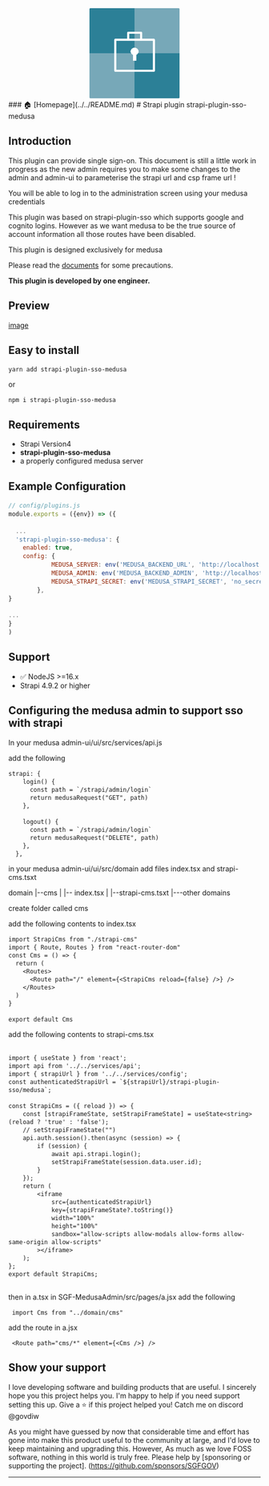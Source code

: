 <div align="center">
 <img src="https://github.com/yasudacloud/strapi-plugin-sso/blob/main/docs/strapi-plugin-sso.png?raw=true" width="180"/>
</div>
### 🏠 [Homepage](../../README.md)
# Strapi plugin strapi-plugin-sso-medusa


## Introduction
This plugin can provide single sign-on. This document is still a little work in progress as the new admin requires you to make some changes to the admin and admin-ui to parameterise the strapi url and csp frame url !

You will be able to log in to the administration screen using your medusa credentials

This plugin was based on strapi-plugin-sso which supports google and cognito logins. However as we want medusa to be the true source of account information all those routes have been disabled. 

This plugin is designed exclusively for medusa 

Please read the [documents](#user-content-documentationenglish) for some precautions.

**This plugin is developed by one engineer.**

## Preview
[image](https://user-images.githubusercontent.com/97059996/235581081-55c04342-b9d9-4f1d-ae9b-6cfa096434ad.png)


## Easy to install
```shell
yarn add strapi-plugin-sso-medusa
```
or
```shell
npm i strapi-plugin-sso-medusa
```

## Requirements
- Strapi Version4
- **strapi-plugin-sso-medusa**
- a properly configured medusa server

## Example Configuration
```javascript
// config/plugins.js
module.exports = ({env}) => ({

  ...
  'strapi-plugin-sso-medusa': {
    enabled: true,
    config: {
			MEDUSA_SERVER: env('MEDUSA_BACKEND_URL', 'http://localhost:9000'),
			MEDUSA_ADMIN: env('MEDUSA_BACKEND_ADMIN', 'http://localhost:7000'),
			MEDUSA_STRAPI_SECRET: env('MEDUSA_STRAPI_SECRET', 'no_secret'),
		},
}

...
}
)
```

## Support
- ✅ NodeJS >=16.x
- Strapi 4.9.2 or higher

## Configuring the medusa admin to support sso with strapi

In your medusa admin-ui/ui/src/services/api.js

add the following
```
strapi: {
    login() {
      const path = `/strapi/admin/login`
      return medusaRequest("GET", path)
    },

    logout() {
      const path = `/strapi/admin/login`
      return medusaRequest("DELETE", path)
    },
  },
```

in your medusa admin-ui/ui/src/domain
add files index.tsx and strapi-cms.tsxt

domain
  |--cms
  |   |-- index.tsx
  |    |--strapi-cms.tsxt
  |---other domains

create folder called cms


add the following contents to index.tsx

```
import StrapiCms from "./strapi-cms"
import { Route, Routes } from "react-router-dom"
const Cms = () => {
  return (
    <Routes>
      <Route path="/" element={<StrapiCms reload={false} />} />
    </Routes>
  )
}

export default Cms
```

add the following contents to strapi-cms.tsx
```

import { useState } from 'react';
import api from '../../services/api';
import { strapiUrl } from '../../services/config';
const authenticatedStrapiUrl = `${strapiUrl}/strapi-plugin-sso/medusa`;

const StrapiCms = ({ reload }) => {
	const [strapiFrameState, setStrapiFrameState] = useState<string>(reload ? 'true' : 'false');
	// setStrapiFrameState("")
	api.auth.session().then(async (session) => {
		if (session) {
			await api.strapi.login();
			setStrapiFrameState(session.data.user.id);
		}
	});
	return (
		<iframe
			src={authenticatedStrapiUrl}
			key={strapiFrameState?.toString()}
			width="100%"
			height="100%"
			sandbox="allow-scripts allow-modals allow-forms allow-same-origin allow-scripts"
		></iframe>
	);
};
export default StrapiCms;


```

then in a.tsx in SGF-MedusaAdmin/src/pages/a.jsx
add the following

```
 import Cms from "../domain/cms"
```

add the route in a.jsx
```
 <Route path="cms/*" element={<Cms />} />

```

## Show your support

I love developing software and building products that are useful. 
I sincerely hope you this project helps you. I'm happy to help if you need support setting this up. 
Give a ⭐️ if this project helped you! Catch me on discord @govdiw

As you might have guessed by now that considerable time and effort has gone into make this product useful to the community at large, and I'd love to keep maintaining and upgrading this. However, As much as we love FOSS software, nothing in this world is truly free. Please help by [sponsoring or supporting the project]. (https://github.com/sponsors/SGFGOV)

***
